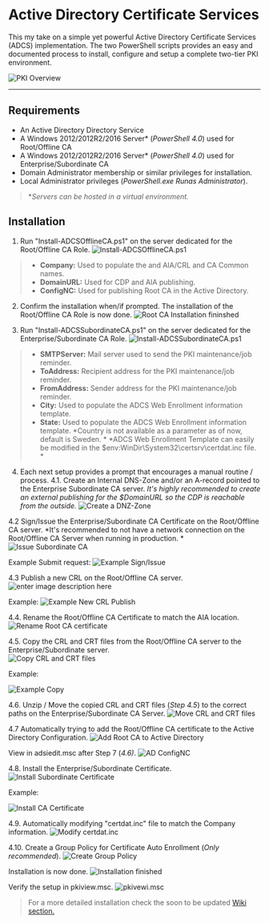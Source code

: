 Active Directory Certificate Services
===================
This my take on a simple yet powerful Active Directory Certificate Services (ADCS) implementation. 
The two PowerShell scripts provides an easy and documented process to install, configure and setup a complete two-tier PKI environment.

![PKI Overview](https://raw.githubusercontent.com/PhilipHaglund/ADCS/master/images/0_PKI.png)


----------


Requirements
-------------
- An Active Directory Directory Service
- A Windows 2012/2012R2/2016 Server* (*PowerShell 4.0*) used for Root/Offline CA
- A Windows 2012/2012R2/2016 Server* (*PowerShell 4.0*) used for Enterprise/Subordinate CA
- Domain Administrator membership or similar privileges for installation.
- Local Administrator privileges (*PowerShell.exe Runas Administrator*).

> **Servers can be hosted in a virtual environment.*

Installation
-------------

 1. Run "Install-ADCSOfflineCA.ps1" on the server dedicated for the Root/Offline CA Role.
 ![Install-ADCSOfflineCA.ps1](https://raw.githubusercontent.com/PhilipHaglund/ADCS/master/images/1_PKI.png)
> - **Company:** Used to populate the and AIA/CRL and CA Common names.
> - **DomainURL:** Used for CDP and AIA publishing.
> - **ConfigNC:** Used for publishing Root CA in the Active Directory.


 2. Confirm the installation when/if prompted. The installation of the Root/Offline CA Role is now done.
 ![Root CA Installation fininshed](https://raw.githubusercontent.com/PhilipHaglund/ADCS/master/images/3_PKI.png)

 3. Run "Install-ADCSSubordinateCA.ps1" on the server dedicated for the Enterprise/Subordinate CA Role. ![Install-ADCSSubordinateCA.ps1](https://raw.githubusercontent.com/PhilipHaglund/ADCS/master/images/4_PKI.png)
> - **SMTPServer:** Mail server used to send the PKI maintenance/job reminder.
> - **ToAddress:** Recipient address for the PKI maintenance/job reminder.
> - **FromAddress:** Sender address for the PKI maintenance/job reminder.
> - **City:** Used to populate the ADCS Web Enrollment information template.
> - **State:** Used to populate the ADCS Web Enrollment information template.
> *Country is not available as a parameter as of now, default is Sweden. *
> *ADCS Web Enrollment Template can easily be modified in the $env:WinDir\System32\certsrv\certdat.inc file. *

 4. Each next setup provides a prompt that encourages a manual routine / process.
 4.1. Create an Internal DNS-Zone and/or an A-record pointed to the Enterprise Subordinate CA server.
 *It's highly recommended to create an external publishing for the $DomainURL so the CDP is reachable from the outside.*
 ![Create a DNZ-Zone](https://raw.githubusercontent.com/PhilipHaglund/ADCS/master/images/7_PKI.png)


 4.2 Sign/Issue the Enterprise/Subordinate CA Certificate on the Root/Offline CA server.
 *It's recommended to not have a network connection on the Root/Offline CA Server when running in production. *
 ![Issue Subordinate CA](https://raw.githubusercontent.com/PhilipHaglund/ADCS/master/images/8_PKI.png)

 Example Submit request:
 ![Example Sign/Issue](https://raw.githubusercontent.com/PhilipHaglund/ADCS/master/images/9_PKI.png)


 4.3 Publish a new CRL on the Root/Offline CA server.
 ![enter image description here](https://raw.githubusercontent.com/PhilipHaglund/ADCS/master/images/16_PKI.png)

 Example: 
 ![Example New CRL Publish](https://raw.githubusercontent.com/PhilipHaglund/ADCS/master/images/17_PKI.png)


 4.4. Rename the Root/Offline CA Certificate to match the AIA location.
 ![Rename Root CA certificate](https://raw.githubusercontent.com/PhilipHaglund/ADCS/master/images/18_PKI.png)


 4.5. Copy the CRL and CRT files from the Root/Offline CA server to the Enterprise/Subordinate server.  
 ![Copy CRL and CRT files](https://raw.githubusercontent.com/PhilipHaglund/ADCS/master/images/21_PKI.png)


 Example:

 ![Example Copy](https://raw.githubusercontent.com/PhilipHaglund/ADCS/master/images/22_PKI.png)


 4.6. Unzip / Move the copied CRL and CRT files (*Step 4.5*) to the correct paths on the Enterprise/Subordinate CA Server. 
 ![Move CRL and CRT files](https://raw.githubusercontent.com/PhilipHaglund/ADCS/master/images/23_PKI.png)


 4.7 Automatically trying to add the Root/Offline CA certificate to the Active Directory Configuration.
 ![Add Root CA to Active Directory](https://raw.githubusercontent.com/PhilipHaglund/ADCS/master/images/27_PKI.png)

 View in adsiedit.msc after Step 7 (*4.6)*.
 ![AD ConfigNC](https://raw.githubusercontent.com/PhilipHaglund/ADCS/master/images/28_PKI.png)


 4.8. Install the Enterprise/Subordinate Certificate.
 ![Install Subordinate Certificate](https://raw.githubusercontent.com/PhilipHaglund/ADCS/master/images/29_PKI.png)

 Example:

 ![Install CA Certificate](https://raw.githubusercontent.com/PhilipHaglund/ADCS/master/images/30_PKI.png)

 4.9. Automatically modifying "certdat.inc" file to match the Company information.
 ![Modify certdat.inc](https://raw.githubusercontent.com/PhilipHaglund/ADCS/master/images/32_PKI.png)


 4.10. Create a Group Policy for Certificate  Auto Enrollment (*Only recommended*).
 ![Create Group Policy](https://raw.githubusercontent.com/PhilipHaglund/ADCS/master/images/33_PKI.png)


 Installation is now done.
 ![Installation finished](https://raw.githubusercontent.com/PhilipHaglund/ADCS/master/images/39_PKI.png)

 Verify the setup in pkiview.msc.
 ![pkivewi.msc](https://raw.githubusercontent.com/PhilipHaglund/ADCS/master/images/41_PKI.png)



> For a more detailed installation check the soon to be updated [Wiki section.](https://github.com/PhilipHaglund/ADCS/wiki)
